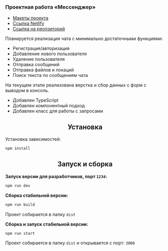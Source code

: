 ### Проектная работа «Мессенджер»

- [Макеты проекта](https://www.figma.com/file/tvVRobUvTiGSkECLTFEmES/Chat-with-Additions)
- [Ссылка Netlify](https://suspicious-morse-807137.netlify.app/)
- [Ссылка на реопзиторий](https://github.com/alex1056/middle.messenger.praktikum.yandex/tree/main)

Планируется реализация чата с минимально достаточными функциями:

- Регистрация/авторизация
- Добавление нового пользователя
- Удаление пользователя
- Отправка сообщений
- Отправка файлов и локаций
- Поиск текста по сообщениям чата

На текущем этапе реализована верстка и сбор данных с форм с выводом в консоль.

- Добавлен TypeScript
- Добавлен компонентный подход
- Добавлен класс для работы с запросами

<h2 align="center">Установка</h2>

Установка зависимостей:

```bash
npm install
```

<h2 align="center">Запуск и сборка</h2>

**Запуск версии для разработчиков, порт `1234`:**

```bash
npm run dev
```

**Сборка стабильной версии:**

```bash
npm run build
```

Проект собирается в папку `dist`

**Сборка и запуск стабильной версии:**

```bash
npm run start
```

Проект собирается в папку `dist` и открывается с порт: `3000`
